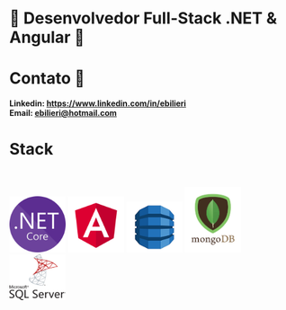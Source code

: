 # 👋 Desenvolvedor Full-Stack .NET & Angular 👋

# Contato 💬
**Linkedin: https://www.linkedin.com/in/ebilieri**
<br>
**Email:    ebilieri@hotmail.com**

# Stack
<br>
<p align="left">
  <img src="https://github.com/ebilieri/ebilieri/blob/main/assets/NET_Core_Logo.svg" width="100" title=".Net Core">
  <img src="https://github.com/ebilieri/ebilieri/blob/main/assets/Angular.png" width="100" title="Angular">
  <img src="https://github.com/ebilieri/ebilieri/blob/main/assets/DynamoDB.png" width="100" title="DynamoDB">
  <img src="https://github.com/ebilieri/ebilieri/blob/main/assets/mongodb-logo.png" width="100" title="MongoDB">
  <img src="https://github.com/ebilieri/ebilieri/blob/main/assets/ms-sql-server.png" width="100" title="Microsoft SQL Server">
</p>

<br>
<!--
**ebilieri/ebilieri** is a ✨ _special_ ✨ repository because its `README.md` (this file) appears on your GitHub profile.

Here are some ideas to get you started:

- 🔭 I’m currently working on ...
- 🌱 I’m currently learning ...
- 👯 I’m looking to collaborate on ...
- 🤔 I’m looking for help with ...
- 💬 Ask me about ...
- 📫 How to reach me: ...
- 😄 Pronouns: ...
- ⚡ Fun fact: ...
-->
